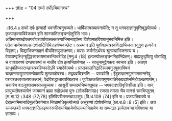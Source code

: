 +++
title = "04 दम्भो दर्पोऽभिमानश्च"

+++
  
  
॥16.4॥ दम्भो दर्पः इत्यादौ भवन्तीत्यनुषज्यते। धार्मिकत्वख्यापनायेति; न
तु भगवदाज्ञानुवृत्तिबुद्ध्येत्यर्थः। कृत्याकृत्याविवेककर इति
शास्त्रातिलङ्घनहेतुरिति भावः।
अतिमानशब्दोक्तगर्वापरपर्यायात्तत्कारणाभिमानाद्दर्पस्य
विशेषमाहविषयानुभवनिमित्त इति।
एतेनाचार्यभगवत्सन्दर्शनादिनिमित्तहर्षव्यवच्छेदः। अस्थान इति
पूर्वोक्तमत्रस्वविद्याभिजनाननुगुण इत्यनेन विवृतम्। विद्याभिजनग्रहणं
वीर्यादेरप्युपलक्षणम्। वयसः कर्मणोऽर्थस्य श्रुतस्याभिजनस्य च।
वेषावाग्वृत्ति(ग्बुद्धि)सारूप्यमाचरन्विचरेदिह \[मनुः4।18\]
इत्यस्योल्लङ्घनमिहाभिप्रेतम्। बाह्यकुदृष्टिषु चोरादिषु च वाक्पारुष्यं
दण्डपारुष्यं च नातीव दोष इत्यभिप्रायेणाह -- साधूनामुद्वेगकरः स्वभाव इति।
अतएव साधुबहिष्काराच्छास्त्रबहिष्कारोऽपि स्यादेवेत्यर्थः।
प्राप्तकालनिद्रादिरूपमनुपयुक्तविषयं चाज्ञानमासुराणामन्येषामपि
तुल्यमदोषश्च। तद्व्यवच्छिनत्ति -- परावरेति। ईदृशाज्ञानमूलमागमान्तरेषु
परावरतत्त्वव्यत्ययकल्पनं; वेदविरुद्धाचारपरिग्रहश्च।
पूर्वोक्तकतिपयगुणव्यतिरेकप्रदर्शनमिहोपलक्षणार्थम्। चकारेण
वाऽनुक्तसमस्तसमुच्चयः। आसुरीं सम्पदमभिव्यक्तुमाह --
भगवदाज्ञातिवृत्तिशीला इति। यान् प्रत्युच्यतेपश्यत्येनं जायमानं ब्रह्मा
रुद्रोऽथवा पुनः (लोकपितामहः) रजसा तमसा चैव मानसं समभिप्लुतम्
\[म.भा.12।348।77;78\] इतिविपरीतस्तथाऽऽसुरः \[वि.ध.109।74\] इति च।
प्रजापतिवाक्ये च देहात्माभिमानादिमूलत्रिवर्गमात्र निष्ठामधिकृत्योच्यते
असुराणां ह्येषोपनिषत् \[छा.उ.8।8।5\] इति। अत्र सम्पच्छब्दो
भगवदाज्ञातिलङ्घनरुचीनामभिप्रायेणोपलम्भाभिप्रायेण वा सम्पद्यत
इत्येतावन्मात्रविवक्षया वा ज्ञातव्यः।  
  
